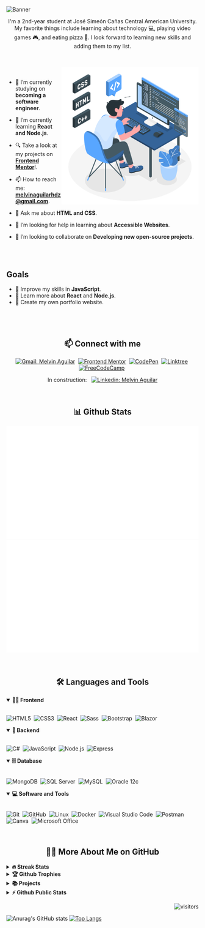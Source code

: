 <!-- Banner-->

![Banner](https://user-images.githubusercontent.com/90595158/206069128-50614de1-6ac0-40ac-9b0c-395281c1172d.png)

<p align="center">
I'm a 2nd-year student at José Simeón Cañas Central American University. My favorite things include learning about technology 💻, playing video games 🎮, and eating pizza 🍕. I look forward to learning new skills and adding them to my list.  
</p>

##

<br>
<!---
- Web illustrations by Storyset ( https://storyset.com/web )
--->
<img align="right" alt="GIF" src="./assets/programming-animate.svg" width="360px"/>

<br>

- 🔭 I’m currently studying on **becoming a software engineer**.

- 🌱 I’m currently learning **React and Node.js**.

- 🔍 Take a look at my projects on [**Frontend Mentor**](https://www.frontendmentor.io/profile/MelvinAguilar)!.

- 📫 How to reach me: **melvinaguilarhdz@gmail.com**.

- 💬 Ask me about **HTML and CSS**.

- 🤝 I’m looking for help in learning about **Accessible Websites**.

- 👯 I’m looking to collaborate on **Developing new open-source projects**.

<br>
<br>

## Goals

- 📖 Improve my skills in **JavaScript**.
- 📖 Learn more about **React** and **Node.js**.
- 📖 Create my own portfolio website.

#

<br>
<h2 align="center">📫 Connect with me</h2>

<div align = "center">
  
[![Gmail: Melvin Aguilar](https://img.shields.io/badge/-gmail-red?style=for-the-badge&logo=Gmail&logoColor=white&link=mailto:melvinaguilarhdz@gmail.com)](mailto:melvinaguilarhdz@gmail.com)&nbsp;
[![Frontend Mentor](https://img.shields.io/badge/-Frontend%20Mentor-5F3DC4?style=for-the-badge&logo=FrontendMentor&logoColor=white&link=https://www.frontendmentor.io/profile/MelvinAguilar)](https://www.frontendmentor.io/profile/MelvinAguilar)&nbsp;
[![CodePen](https://img.shields.io/badge/-CodePen-000000?style=for-the-badge&logo=CodePen&logoColor=white&link=https://codepen.io/melvinhdev)](https://codepen.io/melvinhdev)&nbsp;
[![Linktree](https://img.shields.io/badge/-Linktree-39e09b?&style=for-the-badge&logo=linktree&logoColor=white&link=https://linktr.ee/melvinaguilar)](https://linktr.ee/melvinaguilar)&nbsp;
[![FreeCodeCamp](https://img.shields.io/badge/-FreeCodeCamp-0A0A23?style=for-the-badge&logo=FreeCodeCamp&logoColor=white&link=https://www.freecodecamp.org/melvinaguilar)](https://www.freecodecamp.org/melvinaguilar)&nbsp;

In construction: &nbsp; [![Linkedin: Melvin Aguilar](https://img.shields.io/badge/-linkedin-blue?style=for-the-badge&logo=Linkedin&logoColor=white&link=https://www.linkedin.com/in/melvin-aguilar-dev)](https://www.linkedin.com/in/melvin-aguilar-dev)

</div>

<br>
<h2 align="center">📊 Github Stats</h2>

<div align = "center">

![Stats Overview](https://raw.githubusercontent.com/MelvinAguilar/github-stats/master/generated/overview.svg#gh-dark-mode-only)
![Most Used Languages](https://raw.githubusercontent.com/MelvinAguilar/github-stats/master/generated/languages.svg#gh-dark-mode-only)

</div>
<br>

<h2 align="center">🛠️ Languages and Tools</h2>

<!-- <div align="center"> -->
<details open>
<summary><b>🏄‍♂️ Frontend</b></summary>
<br>
  
![HTML5](https://img.shields.io/badge/-HTML5-E34F26?style=for-the-badge&logo=html5&logoColor=white)&nbsp;
![CSS3](https://img.shields.io/badge/-CSS3-1572B6?style=for-the-badge&logo=css3)&nbsp;
![React](https://img.shields.io/badge/-React-black?style=for-the-badge&logo=react)&nbsp;
![Sass](https://img.shields.io/badge/-Sass-CC6699?style=for-the-badge&logo=sass&logoColor=white)&nbsp;
![Bootstrap](https://img.shields.io/badge/-Bootstrap-563D7C?style=for-the-badge&logo=bootstrap)&nbsp;
![Blazor](https://img.shields.io/badge/-Blazor-512BD4?style=for-the-badge&logo=blazor&logoColor=white)&nbsp;
</details>

<details open>
<summary><b>🧰 Backend</b></summary>
<br>

![C#](https://img.shields.io/badge/-C%23-239120?style=for-the-badge&logo=c-sharp&logoColor=white)&nbsp;
![JavaScript](https://img.shields.io/badge/-JavaScript-black?style=for-the-badge&logo=javascript)&nbsp;
![Node.js](https://img.shields.io/badge/-Node.js-black?style=for-the-badge&logo=Node.js)&nbsp;
![Express](https://img.shields.io/badge/-Express.js-404D59?style=for-the-badge)&nbsp;

</details>

<details open>
<summary><b>🗄️ Database</b></summary>
<br>

![MongoDB](https://img.shields.io/badge/-MongoDB-black?style=for-the-badge&logo=mongodb)&nbsp;
![SQL Server](https://img.shields.io/badge/-SQL%20Server-CC2927?style=for-the-badge&logo=microsoft-sql-server&logoColor=white)&nbsp;
![MySQL](https://img.shields.io/badge/-MySQL-black?style=for-the-badge&logo=mysql)&nbsp;
![Oracle 12c](https://img.shields.io/badge/-Oracle%2012c-F80000?style=for-the-badge&logo=oracle&logoColor=white)&nbsp;

</details>

<details open>
<summary><b>💻 Software and Tools</b></summary>
<br>

![Git](https://img.shields.io/badge/-Git-black?style=for-the-badge&logo=git)&nbsp;
![GitHub](https://img.shields.io/badge/-GitHub-181717?style=for-the-badge&logo=github)&nbsp;
![Linux](https://img.shields.io/badge/-Linux-black?style=for-the-badge&logo=linux)&nbsp;
![Docker](https://img.shields.io/badge/-Docker-black?style=for-the-badge&logo=docker)&nbsp;
![Visual Studio Code](https://img.shields.io/badge/-Visual%20Studio%20Code-007ACC?style=for-the-badge&&logo=visual-studio-code&logoColor=white)&nbsp;
![Postman](https://img.shields.io/badge/-Postman-FF6C37?style=for-the-badge&logo=postman&logoColor=white)&nbsp;
![Canva](https://img.shields.io/badge/-Canva-00C4CC?style=for-the-badge&logo=canva&logoColor=white)&nbsp;
![Microsoft Office](https://img.shields.io/badge/-Microsoft%20Office-D83B01?style=for-the-badge&logo=microsoft-office&logoColor=white)&nbsp;

</details>

<!-- </div> -->

<br>

<h2 align="center">👨‍💻 More About Me on GitHub</h2>

<details>
<summary><b>🔥 Streak Stats</b></summary>
<br>
<p align="center">
<img src="http://github-readme-streak-stats.herokuapp.com?user=MelvinAguilar&theme=radical&hide_border=true" alt="MelvinAguilar" width="420"/>
</p>
</details>

<details>
<summary><b>🏆 Github Trophies</b></summary>
<br>
<p align="center">
<img src="https://github-profile-trophy.vercel.app/?username=MelvinAguilar&theme=radical&no-frame=true&no-bg=true" alt="MelvinAguilar" />
</p>
</details>

<details>
<summary><b>📚 Projects</b></summary>
<br>
<p align="left">
<!-- BLOG-POST-LIST:START -->
<a href="https://github.com/MelvinAguilar/TravelGo"><img width="320" src="https://github-readme-stats.vercel.app/api/pin/?username=MelvinAguilar&repo=TravelGo&theme=react&bg_color=161B22&title_color=58A6FF&hide_border=true&icon_color=F8D866&show_icons=false&show_description=false" alt="TravelGo"></a>
<a href="https://github.com/MelvinAguilar/portafolio-desarrollo-web"><img width="320" src="https://github-readme-stats.vercel.app/api/pin/?username=MelvinAguilar&repo=portafolio-desarrollo-web&theme=react&bg_color=161B22&title_color=58A6FF&hide_border=true&icon_color=F8D866&show_icons=false&show_description=false" alt="portafolio-desarrollo-web"></a>
<a href="https://github.com/MelvinAguilar/advice-generator-app"><img width="320" src="https://github-readme-stats.vercel.app/api/pin/?username=MelvinAguilar&repo=advice-generator-app&theme=react&bg_color=161B22&title_color=58A6FF&hide_border=true&icon_color=F8D866&show_icons=false&show_description=false" alt="advice-generator-app"></a>
<a href="https://github.com/MelvinAguilar/database-learning"><img width="320" src="https://github-readme-stats.vercel.app/api/pin/?username=MelvinAguilar&repo=database-learning&theme=react&bg_color=161B22&title_color=58A6FF&hide_border=true&icon_color=F8D866&show_icons=false&show_description=false" alt="database-learning"></a>
<a href="https://github.com/MelvinAguilar/interactive-rating-component"><img width="320" src="https://github-readme-stats.vercel.app/api/pin/?username=MelvinAguilar&repo=interactive-rating-component&theme=react&bg_color=161B22&title_color=58A6FF&hide_border=true&icon_color=F8D866&show_icons=false&show_description=false" alt="interactive-rating-component"></a>
<a href="https://github.com/MelvinAguilar/huddle-landing-page-with-alternating-feature-blocks"><img width="320" src="https://github-readme-stats.vercel.app/api/pin/?username=MelvinAguilar&repo=huddle-landing-page-with-alternating-feature-blocks&theme=react&bg_color=161B22&title_color=58A6FF&hide_border=true&icon_color=F8D866&show_icons=false&show_description=false" alt="huddle-landing-page-with-alternating-feature-blocks"></a>
<!-- BLOG-POST-LIST:END -->
</p>
</details>

<details>
<summary><b>⚡ Github Public Stats</b></summary>
<br>
<p align="center">
<img src="https://github-readme-stats.vercel.app/api?username=MelvinAguilar&show_icons=true&theme=radical&count_private=true" alt="MelvinAguilar" width="420"/>&nbsp;<img src="https://github-readme-stats.vercel.app/api/top-langs/?username=MelvinAguilar&layout=compact&theme=radical" alt="MelvinAguilar" height="165">
</p>
</details>

<div align="right">
  
![visitors](https://visitor-badge.glitch.me/badge?page_id=MelvinAguilar.MelvinAguilar)

</div>

<!---
&nbsp;

<p><img align="left" src="https://github-readme-stats.vercel.app/api/top-langs?username=melvinaguilar&show_icons=true&locale=en&layout=compact&theme=radical" alt="melvinaguilar" /></p>

MelvinAguilar/MelvinAguilar is a ✨ special ✨ repository because its `README.md` (this file) appears on your GitHub profile.
You can click the Preview link to take a look at your changes.

- 👨‍💻 You can also check out my portfolio at [https://MelvinAguilar.github.io/](https://MelvinAguilar.github.io/)
- 💬 Ask me about **Html**

<a href="https://auth.geeksforgeeks.org/user/#" target="blank"><img align="center" src="" alt="melvinaguilar" height="30" width="40" /></a>
--->

![Anurag's GitHub stats](https://github-readme-stats.vercel.app/api?username=AlexEG&show_icons=true&theme=radical)
[![Top Langs](https://github-readme-stats.vercel.app/api/top-langs/?username=AlexEG&langs_count=8)](https://github.com/anuraghazra/github-readme-stats)

